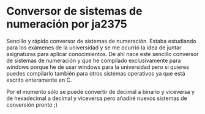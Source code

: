 # Conversor de sistemas de numeración por ja2375
Sencillo y rápido conversor de sistemas de numeración.
Estaba estudiando para los exámenes de la universidad y se me ocurrió la idea de juntar asignaturas para aplicar conocimientos. De ahí nace este sencillo conversor de sistemas de numeración y que he compilado exclusivamente para windows porque he de usar windows para la universidad pero si quieres puedes compilarlo también para otros sistemas operativos ya que está escrito enteramente en C.

Por el momento sólo se puede convertir de decimal a binario y viceversa y de hexadecimal a decimal y viceversa pero añadiré nuevos sistemas de conversión pronto ;)
